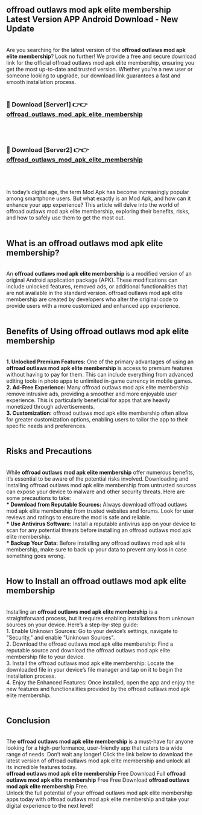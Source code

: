## offroad outlaws mod apk elite membership Latest Version APP Android Download - New Update
<br>
Are you searching for the latest version of the <strong>offroad outlaws mod apk elite membership</strong>? Look no further! We provide a free and secure download link for the official offroad outlaws mod apk elite membership, ensuring you get the most up-to-date and trusted version. Whether you're a new user or someone looking to upgrade, our download link guarantees a fast and smooth installation process.
<br>
<br>
<h3>🔴 Download [Server1] 👉👉 <a href="https://modyolo.store/offroad+outlaws+mod+apk+elite+membership">offroad_outlaws_mod_apk_elite_membership</a></h3><br>
<br>
<h3>🔴 Download [Server2] 👉👉 <a href="https://modyolo.store/offroad+outlaws+mod+apk+elite+membership">offroad_outlaws_mod_apk_elite_membership</a></h3><br>
<br>
<br>
In today’s digital age, the term Mod Apk has become increasingly popular among smartphone users. But what exactly is an Mod Apk, and how can it enhance your app experience? This article will delve into the world of offroad outlaws mod apk elite membership, exploring their benefits, risks, and how to safely use them to get the most out.
<br>
<br>
<h2>What is an offroad outlaws mod apk elite membership?</h2>
<br>
An <strong>offroad outlaws mod apk elite membership</strong> is a modified version of an original Android application package (APK). These modifications can include unlocked features, removed ads, or additional functionalities that are not available in the standard version. offroad outlaws mod apk elite membership are created by developers who alter the original code to provide users with a more customized and enhanced app experience.
<br>
<br>
<h2>Benefits of Using offroad outlaws mod apk elite membership</h2>
<br>
<strong> 1. Unlocked Premium Features:</strong> One of the primary advantages of using an <strong>offroad outlaws mod apk elite membership</strong> is access to premium features without having to pay for them. This can include everything from advanced editing tools in photo apps to unlimited in-game currency in mobile games.
<br>
<strong> 2. Ad-Free Experience:</strong> Many offroad outlaws mod apk elite membership remove intrusive ads, providing a smoother and more enjoyable user experience. This is particularly beneficial for apps that are heavily monetized through advertisements.
<br>
<strong> 3. Customization:</strong> offroad outlaws mod apk elite membership often allow for greater customization options, enabling users to tailor the app to their specific needs and preferences.
<br>
<br>
<h2>Risks and Precautions</h2>
<br>
While <strong>offroad outlaws mod apk elite membership</strong> offer numerous benefits, it’s essential to be aware of the potential risks involved. Downloading and installing offroad outlaws mod apk elite membership from untrusted sources can expose your device to malware and other security threats. Here are some precautions to take:
<br>
<strong> * Download from Reputable Sources:</strong> Always download offroad outlaws mod apk elite membership from trusted websites and forums. Look for user reviews and ratings to ensure the mod is safe and reliable.
<br>
<strong> * Use Antivirus Software:</strong> Install a reputable antivirus app on your device to scan for any potential threats before installing an offroad outlaws mod apk elite membership.
<br>
<strong> * Backup Your Data:</strong> Before installing any offroad outlaws mod apk elite membership, make sure to back up your data to prevent any loss in case something goes wrong.
<br>
<br>
<h2>How to Install an offroad outlaws mod apk elite membership</h2>
<br>
Installing an <strong>offroad outlaws mod apk elite membership</strong> is a straightforward process, but it requires enabling installations from unknown sources on your device. Here’s a step-by-step guide:
<br>
 1. Enable Unknown Sources: Go to your device’s settings, navigate to "Security," and enable "Unknown Sources".
<br>
 2. Download the offroad outlaws mod apk elite membership: Find a reputable source and download the offroad outlaws mod apk elite membership file to your device.
<br>
 3. Install the offroad outlaws mod apk elite membership: Locate the downloaded file in your device’s file manager and tap on it to begin the installation process.
<br>
 4. Enjoy the Enhanced Features: Once installed, open the app and enjoy the new features and functionalities provided by the offroad outlaws mod apk elite membership.
<br>
<br>
<h2><strong>Conclusion</strong></h2>
<br>
The <strong>offroad outlaws mod apk elite membership</strong> is a must-have for anyone looking for a high-performance, user-friendly app that caters to a wide range of needs. Don’t wait any longer! Click the link below to download the latest version of offroad outlaws mod apk elite membership and unlock all its incredible features today.
<br>
<strong>offroad outlaws mod apk elite membership</strong> Free Download Full <strong>offroad outlaws mod apk elite membership</strong> Free Free Download <strong>offroad outlaws mod apk elite membership</strong> Free.
<br>
Unlock the full potential of your offroad outlaws mod apk elite membership apps today with offroad outlaws mod apk elite membership and take your digital experience to the next level!